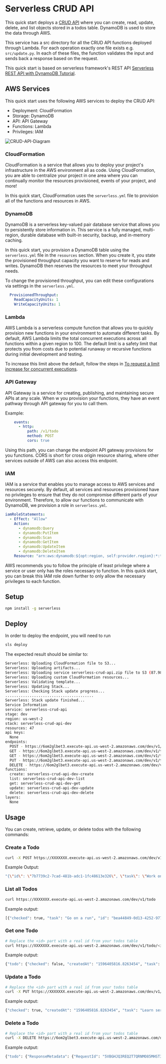 <!--
title: 'AWS Serverless CRUD API with DynamoDB store quick start in Python'
description: 'This quick start demonstrates how to setup a CRUD API through AWS allowing you to create,
list, get, update and delete Todos. DynamoDB is used to store the data.'
layout: Doc
framework: v1
platform: AWS
language: Python
-->
# Serverless CRUD API
This quick start deploys a [CRUD API](https://rapidapi.com/blog/api-glossary/crud/) where you can create, read, update, delete, and list objects stored in a todos table. DynamoDB is used to store the data through AWS.

This service has a src directory for all the CRUD API functions deployed through Lambda. For each operation exactly one file exists e.g. `src/update.py`. In each of these files, the function validates the input and
sends back a response based on the request.

This quick start is based on serverless framework's REST API [Serverless REST API with DynamoDB Tutorial](https://github.com/serverless/examples/tree/master/aws-python-rest-api-with-dynamodb).

## AWS Services

This quick start uses the following AWS services to deploy the CRUD API:

- Deployment: CloudFormation
- Storage: DynamoDB
- API: API Gateway
- Functions: Lambda
- Privileges: IAM

![CRUD-API-Diagram](https://github.com/ktptran/ktptran-aws-quick-starts/blob/rest-api/serverless-crud-api/Diagram.png)

### CloudFormation

CloudFormation is a service that allows you to deploy your project's infrastructure in the AWS
environment all as code. Using CloudFormation, you are able to centralize your project in one area where you
can continually monitor the resources provisioned, events of your project, and more!

In this quick start, CloudFormation uses the `serverless.yml` file to provision all of the functions
and resources in AWS.

### DynamoDB

DynamoDB is a serverless key-valued pair database service that allows you to persistently store information in.
This service is a fully managed, multi-region, durable database with built-in security, backup, and in-memory caching.

In this quick start, you provision a DynamoDB table using the `serverless.yml` file in the `resources` section.
When you create it, you state the provisioned throughput capacity you want to reserve for reads and writes. DynamoDB then reserves the resources to meet your throughput needs.

To change the provisioned throughput, you can edit these configurations via settings in the `serverless.yml`.

```yaml
  ProvisionedThroughput:
    ReadCapacityUnits: 1
    WriteCapacityUnits: 1
```

### Lambda

AWS Lambda is a serverless compute function that allows you to quickly provision new functions in your
environment to automate different tasks. By default, AWS Lambda limits the total concurrent executions across all functions within a given region to 100. The default limit is a safety limit that protects you from costs due to potential runaway or recursive functions during initial development and testing.

To increase this limit above the default, follow the steps in [To request a limit increase for concurrent executions](http://docs.aws.amazon.com/lambda/latest/dg/concurrent-executions.html#increase-concurrent-executions-limit).

### API Gateway

API Gateway is a service for creating, publishing, and maintaining secure APIs at any scale. When w
you provision your functions, they have an event pathway through API gateway for you to call them.

Example:
```yaml
    events:
      - http:
          path: /v1/todo
          method: POST
          cors: true
```

Using this path, you can change the endpoint API gateway provisions for you functions. CORS is short for
cross origin resource sharing, where other services outside of AWS can also access this endpoint.

### IAM

IAM is a service that enables you to manage access to AWS services and resources securely. By default,
all services and resources provisioned have no privileges to ensure that they do not compromise different parts
of your environment. Therefore, to allow our functions to communicate with DynamoDB, we provision a
role in `serverless.yml`.

```yaml
iamRoleStatements:
  - Effect: "Allow"
    Action:
      - dynamodb:Query
      - dynamodb:PutItem
      - dynamodb:Scan
      - dynamodb:GetItem
      - dynamodb:UpdateItem
      - dynamodb:DeleteItem
    Resource: "arn:aws:dynamodb:${opt:region, self:provider.region}:*:table/${self:provider.environment.DYNAMODB_TABLE}"
```

AWS recommends you to follow the principle of least privilege where a service or user only has the
roles necessary to function. In this quick start, you can break this IAM role down further to only allow
the necessary privileges to each function.

## Setup

```bash
npm install -g serverless
```

## Deploy

In order to deploy the endpoint, you will need to run

```bash
sls deploy
```

The expected result should be similar to:

```bash
Serverless: Uploading CloudFormation file to S3...
Serverless: Uploading artifacts...
Serverless: Uploading service serverless-crud-api.zip file to S3 (87.98 KB)...
Serverless: Uploading custom CloudFormation resources...
Serverless: Validating template...
Serverless: Updating Stack...
Serverless: Checking Stack update progress...
........................................
Serverless: Stack update finished...
Service Information
service: serverless-crud-api
stage: dev
region: us-west-2
stack: serverless-crud-api-dev
resources: 47
api keys:
  None
endpoints:
  POST - https://6om2glbet3.execute-api.us-west-2.amazonaws.com/dev/v1/todo
  GET - https://6om2glbet3.execute-api.us-west-2.amazonaws.com/dev/v1/todo
  GET - https://6om2glbet3.execute-api.us-west-2.amazonaws.com/dev/v1/todo/{id}
  PUT - https://6om2glbet3.execute-api.us-west-2.amazonaws.com/dev/v1/todo/{id}
  DELETE - https://6om2glbet3.execute-api.us-west-2.amazonaws.com/dev/v1/todo/{id}
functions:
  create: serverless-crud-api-dev-create
  list: serverless-crud-api-dev-list
  get: serverless-crud-api-dev-get
  update: serverless-crud-api-dev-update
  delete: serverless-crud-api-dev-delete
layers:
  None
```

## Usage

You can create, retrieve, update, or delete todos with the following commands:

### Create a Todo

```bash
curl -X POST https://XXXXXXX.execute-api.us-west-2.amazonaws.com/dev/v1/todo --data '{ "task": "Work on food" }'
```

Example Output:
```bash
"{\"id\": \"7b7739c2-7cad-481b-adc1-1fc48613e326\", \"task\": \"Work on food\", \"checked\": false, \"createdAt\": \"1596407014.4433892\", \"updatedAt\": \"1596407014.4433892\"}"%
```

### List all Todos

```bash
curl https://XXXXXXX.execute-api.us-west-2.amazonaws.com/dev/v1/todo
```

Example output:
```bash
[{"checked": true, "task": "Go on a run", "id": "bea44849-0d13-4252-977e-45cce0864c9c", "updatedAt": 1596406707680}, {"checked": false, "createdAt": "1596405816.8263454", "task": "Do homework", "id": "71aa8b21-5e75-4812-820e-46589029fdcf", "updatedAt": "1596405816.8263454"}, {"checked": false, "createdAt": "1596407014.4433892", "task": "Work on food", "id": "7b7739c2-7cad-481b-adc1-1fc48613e326", "updatedAt": "1596407014.4433892"}]%
```

### Get one Todo

```bash
# Replace the <id> part with a real id from your todos table
curl https://XXXXXXX.execute-api.us-west-2.amazonaws.com/dev/v1/todo/<id>
```

Example output:
```bash
{"todo": {"checked": false, "createdAt": "1596405816.8263454", "task": "Do homework", "id": "71aa8b21-5e75-4812-820e-46589029fdcf", "updatedAt": "1596405816.8263454"}}%
```

### Update a Todo

```bash
# Replace the <id> part with a real id from your todos table
curl -X PUT https://XXXXXXX.execute-api.us-west-2.amazonaws.com/dev/v1/todo/71aa8b21-5e75-4812-820e-46589029fdcf --data '{ "task": "Learn serverless", "checked": true }'
```

Example output:
```bash
{"checked": true, "createdAt": "1596405816.8263454", "task": "Learn serverless", "id": "71aa8b21-5e75-4812-820e-46589029fdcf", "updatedAt": 1596407138976}%
```

### Delete a Todo

```bash
# Replace the <id> part with a real id from your todos table
curl -X DELETE https://6om2glbet3.execute-api.us-west-2.amazonaws.com/dev/v1/<id>
```

Example output:
```bash
{"todo": {"ResponseMetadata": {"RequestId": "5VBGHJQ3REQ2T7QRNMO85MHST3VV4KQNSO5AEMVJF66Q9ASUAAJG", "HTTPStatusCode": 200, "HTTPHeaders": {"server": "Server", "date": "Sun, 02 Aug 2020 22:27:14 GMT", "content-type": "application/x-amz-json-1.0", "content-length": "2", "connection": "keep-alive", "x-amzn-requestid": "5VBGHJQ3REQ2T7QRNMO85MHST3VV4KQNSO5AEMVJF66Q9ASUAAJG", "x-amz-crc32": "2745614147"}, "RetryAttempts": 0}}}%  
```
